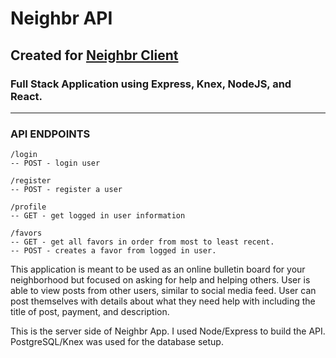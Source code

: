 # Neighbr API

## Created for [Neighbr Client](https://neighbr.vercel.app/)

### Full Stack Application using Express, Knex, NodeJS, and React.

---

### API ENDPOINTS

```
/login
-- POST - login user

/register
-- POST - register a user

/profile
-- GET - get logged in user information 

/favors
-- GET - get all favors in order from most to least recent.
-- POST - creates a favor from logged in user.
```

This application is meant to be used as an online bulletin board for your neighborhood but focused on asking for help and helping others. User is able to view posts from other users, similar to social media feed. User can post themselves with details about what they need help with including the title of post, payment, and description. 

This is the server side of Neighbr App. I used Node/Express to build the API. PostgreSQL/Knex was used for the database setup.